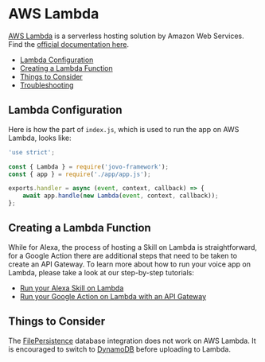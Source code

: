# AWS Lambda

[AWS Lambda](https://aws.amazon.com/lambda/) is a serverless hosting solution by Amazon Web Services. Find the [official documentation here](http://docs.aws.amazon.com/lambda/latest/dg/welcome.html).

* [Lambda Configuration](#lambda-configuration)
* [Creating a Lambda Function](#creating-a-lambda-function)
* [Things to Consider](#things-to-consider)
* [Troubleshooting](#troubleshooting)

## Lambda Configuration

Here is how the part of `index.js`, which is used to run the app on AWS Lambda, looks like: 

```javascript
'use strict';

const { Lambda } = require('jovo-framework');
const { app } = require('./app/app.js');

exports.handler = async (event, context, callback) => {
    await app.handle(new Lambda(event, context, callback));
};
```

## Creating a Lambda Function

While for Alexa, the process of hosting a Skill on Lambda is straightforward, for a Google Action there are additional steps that need to be taken to create an API Gateway. To learn more about how to run your voice app on Lambda, please take a look at our step-by-step tutorials:

* [Run your Alexa Skill on Lambda](https://www.jovo.tech/tutorials/alexa-skill-tutorial-nodejs/#aws-lambda)
* [Run your Google Action on Lambda with an API Gateway](https://www.jovo.tech/tutorials/host-google-action-on-lambda)

## Things to Consider

The [FilePersistence](../../integrations/databases/#filepersistence '../databases#filepersistence') database integration does not work on AWS Lambda. It is encouraged to switch to [DynamoDB](../../integrations/databases/dynamodb '../databases/dynamodb') before uploading to Lambda.



<!--[metadata]: {"description": "Deploy your Alexa Skills and Google Actions on AWS Lambda with the Jovo Framework", "route": "hosting/aws-lambda"}-->
